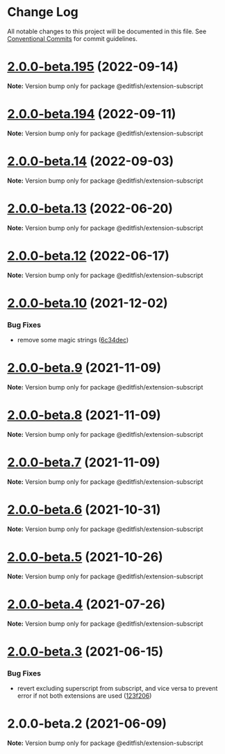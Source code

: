 # Change Log

All notable changes to this project will be documented in this file.
See [Conventional Commits](https://conventionalcommits.org) for commit guidelines.

# [2.0.0-beta.195](https://github.com/ueberdosis/tiptap/compare/v2.0.0-beta.194...v2.0.0-beta.195) (2022-09-14)

**Note:** Version bump only for package @editfish/extension-subscript





# [2.0.0-beta.194](https://github.com/ueberdosis/tiptap/compare/v2.0.0-beta.193...v2.0.0-beta.194) (2022-09-11)

**Note:** Version bump only for package @editfish/extension-subscript





# [2.0.0-beta.14](https://github.com/ueberdosis/tiptap/compare/@editfish/extension-subscript@2.0.0-beta.13...@editfish/extension-subscript@2.0.0-beta.14) (2022-09-03)

**Note:** Version bump only for package @editfish/extension-subscript





# [2.0.0-beta.13](https://github.com/ueberdosis/tiptap/compare/@editfish/extension-subscript@2.0.0-beta.12...@editfish/extension-subscript@2.0.0-beta.13) (2022-06-20)

**Note:** Version bump only for package @editfish/extension-subscript





# [2.0.0-beta.12](https://github.com/ueberdosis/tiptap/compare/@editfish/extension-subscript@2.0.0-beta.10...@editfish/extension-subscript@2.0.0-beta.12) (2022-06-17)

**Note:** Version bump only for package @editfish/extension-subscript





# [2.0.0-beta.10](https://github.com/ueberdosis/tiptap/compare/@editfish/extension-subscript@2.0.0-beta.9...@editfish/extension-subscript@2.0.0-beta.10) (2021-12-02)


### Bug Fixes

* remove some magic strings ([6c34dec](https://github.com/ueberdosis/tiptap/commit/6c34dec33ac39c9f037a0a72e4525f3fc6d422bf))





# [2.0.0-beta.9](https://github.com/ueberdosis/tiptap/compare/@editfish/extension-subscript@2.0.0-beta.8...@editfish/extension-subscript@2.0.0-beta.9) (2021-11-09)

**Note:** Version bump only for package @editfish/extension-subscript





# [2.0.0-beta.8](https://github.com/ueberdosis/tiptap/compare/@editfish/extension-subscript@2.0.0-beta.7...@editfish/extension-subscript@2.0.0-beta.8) (2021-11-09)

**Note:** Version bump only for package @editfish/extension-subscript





# [2.0.0-beta.7](https://github.com/ueberdosis/tiptap/compare/@editfish/extension-subscript@2.0.0-beta.6...@editfish/extension-subscript@2.0.0-beta.7) (2021-11-09)

**Note:** Version bump only for package @editfish/extension-subscript





# [2.0.0-beta.6](https://github.com/ueberdosis/tiptap/compare/@editfish/extension-subscript@2.0.0-beta.5...@editfish/extension-subscript@2.0.0-beta.6) (2021-10-31)

**Note:** Version bump only for package @editfish/extension-subscript





# [2.0.0-beta.5](https://github.com/ueberdosis/tiptap/compare/@editfish/extension-subscript@2.0.0-beta.4...@editfish/extension-subscript@2.0.0-beta.5) (2021-10-26)

**Note:** Version bump only for package @editfish/extension-subscript





# [2.0.0-beta.4](https://github.com/ueberdosis/tiptap/compare/@editfish/extension-subscript@2.0.0-beta.3...@editfish/extension-subscript@2.0.0-beta.4) (2021-07-26)

**Note:** Version bump only for package @editfish/extension-subscript





# [2.0.0-beta.3](https://github.com/ueberdosis/tiptap/compare/@editfish/extension-subscript@2.0.0-beta.2...@editfish/extension-subscript@2.0.0-beta.3) (2021-06-15)


### Bug Fixes

* revert excluding superscript from subscript, and vice versa to prevent error if not both extensions are used ([123f206](https://github.com/ueberdosis/tiptap/commit/123f2067e5ccc15f1fceee164e8bc461193cf8a0))





# 2.0.0-beta.2 (2021-06-09)

**Note:** Version bump only for package @editfish/extension-subscript
